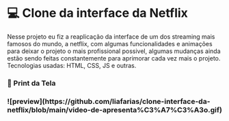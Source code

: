 <h1>💻 Clone da interface da Netflix</h1>
<p>Nesse projeto eu fiz a reaplicação da interface de um dos streaming mais famosos do mundo, a netflix, com algumas funcionalidades e animações para deixar o projeto o mais profissional possivel, algumas mudanças ainda estão sendo feitas constantemente para aprimorar cada vez mais o projeto.
Tecnologias usadas: HTML, CSS, JS e outras.</p>

<h3>📱 Print da Tela<h3>
![preview](https://github.com/liafarias/clone-interface-da-netflix/blob/main/video-de-apresenta%C3%A7%C3%A3o.gif)